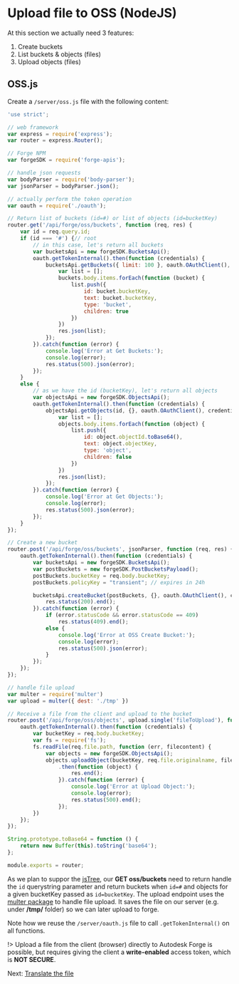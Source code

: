 # Upload file to OSS (NodeJS)

At this section we actually need 3 features:

1. Create buckets
2. List buckets & objects (files)
3. Upload objects (files)

## OSS.js

Create a `/server/oss.js` file with the following content:

```javascript
'use strict';

// web framework
var express = require('express');
var router = express.Router();

// Forge NPM
var forgeSDK = require('forge-apis');

// handle json requests
var bodyParser = require('body-parser');
var jsonParser = bodyParser.json();

// actually perform the token operation
var oauth = require('./oauth');

// Return list of buckets (id=#) or list of objects (id=bucketKey)
router.get('/api/forge/oss/buckets', function (req, res) {
    var id = req.query.id;
    if (id === '#') {// root
        // in this case, let's return all buckets
        var bucketsApi = new forgeSDK.BucketsApi();
        oauth.getTokenInternal().then(function (credentials) {
            bucketsApi.getBuckets({ limit: 100 }, oauth.OAuthClient(), credentials).then(function (buckets) {
                var list = [];
                buckets.body.items.forEach(function (bucket) {
                    list.push({
                        id: bucket.bucketKey,
                        text: bucket.bucketKey,
                        type: 'bucket',
                        children: true
                    })
                })
                res.json(list);
            });
        }).catch(function (error) {
            console.log('Error at Get Buckets:');
            console.log(error);
            res.status(500).json(error);
        });
    }
    else {
        // as we have the id (bucketKey), let's return all objects
        var objectsApi = new forgeSDK.ObjectsApi();
        oauth.getTokenInternal().then(function (credentials) {
            objectsApi.getObjects(id, {}, oauth.OAuthClient(), credentials).then(function (objects) {
                var list = [];
                objects.body.items.forEach(function (object) {
                    list.push({
                        id: object.objectId.toBase64(),
                        text: object.objectKey,
                        type: 'object',
                        children: false
                    })
                })
                res.json(list);
            });
        }).catch(function (error) {
            console.log('Error at Get Objects:');
            console.log(error);
            res.status(500).json(error);
        });
    }
});

// Create a new bucket 
router.post('/api/forge/oss/buckets', jsonParser, function (req, res) {
    oauth.getTokenInternal().then(function (credentials) {
        var bucketsApi = new forgeSDK.BucketsApi();
        var postBuckets = new forgeSDK.PostBucketsPayload();
        postBuckets.bucketKey = req.body.bucketKey;
        postBuckets.policyKey = "transient"; // expires in 24h

        bucketsApi.createBucket(postBuckets, {}, oauth.OAuthClient(), credentials).then(function (buckets) {
            res.status(200).end();
        }).catch(function (error) {
            if (error.statusCode && error.statusCode == 409)
                res.status(409).end();
            else {
                console.log('Error at OSS Create Bucket:');
                console.log(error);
                res.status(500).json(error);
            }
        });
    });
});

// handle file upload
var multer = require('multer')
var upload = multer({ dest: './tmp' })

// Receive a file from the client and upload to the bucket
router.post('/api/forge/oss/objects', upload.single('fileToUpload'), function (req, res) {
    oauth.getTokenInternal().then(function (credentials) {
        var bucketKey = req.body.bucketKey;
        var fs = require('fs');
        fs.readFile(req.file.path, function (err, filecontent) {
            var objects = new forgeSDK.ObjectsApi();
            objects.uploadObject(bucketKey, req.file.originalname, filecontent.length, filecontent, {}, oauth.OAuthClient(), credentials)
                .then(function (object) {
                    res.end();
                }).catch(function (error) {
                    console.log('Error at Upload Object:');
                    console.log(error);
                    res.status(500).end();
                });
        })
    });
});

String.prototype.toBase64 = function () {
    return new Buffer(this).toString('base64');
};

module.exports = router;
```

As we plan to suppor the [jsTree](https://www.jstree.com/), our **GET oss/buckets** need to return handle the `id` querystring parameter and return buckets when `id=#` and objects for a given bucketKey passed as `id=bucketKey`. The upload endpoint uses the [multer package](https://github.com/expressjs/multer) to handle file upload. It saves the file on our server (e.g. under **/tmp/** folder) so we can later upload to forge.

Note how we reuse the `/server/oauth.js` file to call `.getTokenInternal()` on all functions. 

!> Upload a file from the client (browser) directly to Autodesk Forge is possible, but requires giving the client a **write-enabled** access token, which is **NOT SECURE**.

Next: [Translate the file](modelderivative/translate/)